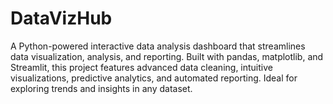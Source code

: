 # DataVizHub
A Python-powered interactive data analysis dashboard that streamlines data visualization, analysis, and reporting. Built with pandas, matplotlib, and Streamlit, this project features advanced data cleaning, intuitive visualizations, predictive analytics, and automated reporting. Ideal for exploring trends and insights in any dataset.
